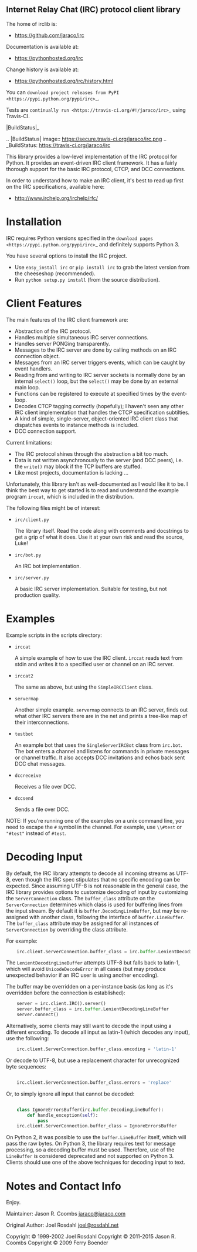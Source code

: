 Internet Relay Chat (IRC) protocol client library
-------------------------------------------------

The home of irclib is:

* https://github.com/jaraco/irc

Documentation is available at:

* https://pythonhosted.org/irc

Change history is available at:

* https://pythonhosted.org/irc/history.html

You can `download project releases from PyPI
<https://pypi.python.org/pypi/irc>`_.

Tests are `continually run <https://travis-ci.org/#!/jaraco/irc>`_ using
Travis-CI.

|BuildStatus|_

.. |BuildStatus| image:: https://secure.travis-ci.org/jaraco/irc.png
.. _BuildStatus: https://travis-ci.org/jaraco/irc

This library provides a low-level implementation of the IRC protocol for
Python.  It provides an event-driven IRC client framework.  It has
a fairly thorough support for the basic IRC protocol, CTCP, and DCC
connections.

In order to understand how to make an IRC client, it's best to read up first
on the IRC specifications, available here:

* http://www.irchelp.org/irchelp/rfc/

Installation
============

IRC requires Python versions specified in the `download pages
<https://pypi.python.org/pypi/irc>`_ and definitely supports Python 3.

You have several options to install the IRC project.

* Use ``easy_install irc`` or ``pip install irc`` to grab the latest
  version from the cheeseshop (recommended).
* Run ``python setup.py install`` (from the source distribution).

Client Features
===============

The main features of the IRC client framework are:

* Abstraction of the IRC protocol.
* Handles multiple simultaneous IRC server connections.
* Handles server PONGing transparently.
* Messages to the IRC server are done by calling methods on an IRC
  connection object.
* Messages from an IRC server triggers events, which can be caught
  by event handlers.
* Reading from and writing to IRC server sockets is normally done
  by an internal ``select()`` loop, but the ``select()`` may be done
  by an external main loop.
* Functions can be registered to execute at specified times by the
  event-loop.
* Decodes CTCP tagging correctly (hopefully); I haven't seen any
  other IRC client implementation that handles the CTCP
  specification subtilties.
* A kind of simple, single-server, object-oriented IRC client class
  that dispatches events to instance methods is included.
* DCC connection support.

Current limitations:

* The IRC protocol shines through the abstraction a bit too much.
* Data is not written asynchronously to the server (and DCC peers),
  i.e. the ``write()`` may block if the TCP buffers are stuffed.
* Like most projects, documentation is lacking ...

Unfortunately, this library isn't as well-documented as I would like
it to be.  I think the best way to get started is to read and
understand the example program ``irccat``, which is included in the
distribution.

The following files might be of interest:

* ``irc/client.py``

  The library itself.  Read the code along with comments and
  docstrings to get a grip of what it does.  Use it at your own risk
  and read the source, Luke!

* ``irc/bot.py``

  An IRC bot implementation.

* ``irc/server.py``

  A basic IRC server implementation. Suitable for testing, but not
  production quality.

Examples
========

Example scripts in the scripts directory:

* ``irccat``

  A simple example of how to use the IRC client.  ``irccat`` reads
  text from stdin and writes it to a specified user or channel on
  an IRC server.

* ``irccat2``

  The same as above, but using the ``SimpleIRCClient`` class.

* ``servermap``

  Another simple example.  ``servermap`` connects to an IRC server,
  finds out what other IRC servers there are in the net and prints
  a tree-like map of their interconnections.

* ``testbot``

  An example bot that uses the ``SingleServerIRCBot`` class from
  ``irc.bot``.  The bot enters a channel and listens for commands in
  private messages or channel traffic.  It also accepts DCC
  invitations and echos back sent DCC chat messages.

* ``dccreceive``

  Receives a file over DCC.

* ``dccsend``

  Sends a file over DCC.


NOTE: If you're running one of the examples on a unix command line, you need
to escape the ``#`` symbol in the channel. For example, use ``\\#test`` or
``"#test"`` instead of ``#test``.

Decoding Input
==============

By default, the IRC library attempts to decode all incoming streams as
UTF-8, even though the IRC spec stipulates that no specific encoding can be
expected. Since assuming UTF-8 is not reasonable in the general case, the IRC
library provides options to customize decoding of input by customizing the
``ServerConnection`` class. The ``buffer_class`` attribute on the
``ServerConnection`` determines which class is used for buffering lines from the
input stream. By default it is ``buffer.DecodingLineBuffer``, but may be
re-assigned with another class, following the interface of ``buffer.LineBuffer``.
The ``buffer_class`` attribute may be assigned for all instances of
``ServerConnection`` by overriding the class attribute.

For example:

```python
    irc.client.ServerConnection.buffer_class = irc.buffer.LenientDecodingLineBuffer
```
The ``LenientDecodingLineBuffer`` attempts UTF-8 but falls back to latin-1, which
will avoid ``UnicodeDecodeError`` in all cases (but may produce unexpected
behavior if an IRC user is using another encoding).

The buffer may be overridden on a per-instance basis (as long as it's
overridden before the connection is established):

```python
    server = irc.client.IRC().server()
    server.buffer_class = irc.buffer.LenientDecodingLineBuffer
    server.connect()
```
Alternatively, some clients may still want to decode the input using a
different encoding. To decode all input as latin-1 (which decodes any input),
use the following:

```python
    irc.client.ServerConnection.buffer_class.encoding = 'latin-1'
```
Or decode to UTF-8, but use a replacement character for unrecognized byte
sequences:

```python

    irc.client.ServerConnection.buffer_class.errors = 'replace'
```
Or, to simply ignore all input that cannot be decoded:

```python

    class IgnoreErrorsBuffer(irc.buffer.DecodingLineBuffer):
        def handle_exception(self):
            pass
    irc.client.ServerConnection.buffer_class = IgnoreErrorsBuffer
```
On Python 2, it was possible to use the ``buffer.LineBuffer`` itself, which will
pass the raw bytes. On Python 3, the library requires text for message
processing, so a decoding buffer must be used. Therefore, use of the
``LineBuffer`` is considered deprecated and not supported on Python 3. Clients
should use one of the above techniques for decoding input to text.

Notes and Contact Info
======================

Enjoy.

Maintainer:
Jason R. Coombs <jaraco@jaraco.com>

Original Author:
Joel Rosdahl <joel@rosdahl.net>

Copyright © 1999-2002 Joel Rosdahl
Copyright © 2011-2015 Jason R. Coombs
Copyright © 2009 Ferry Boender
